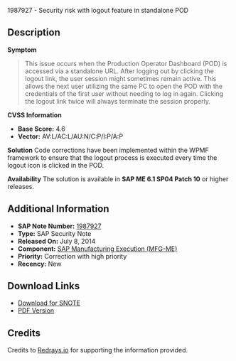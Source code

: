 1987927 - Security risk with logout feature in standalone POD

## Description

**Symptom**
>This issue occurs when the Production Operator Dashboard (POD) is accessed via a standalone URL. After logging out by clicking the logout link, the user session might sometimes remain active. This allows the next user utilizing the same PC to open the POD with the credentials of the first user without needing to log in again. Clicking the logout link twice will always terminate the session properly.

**CVSS Information**
- **Base Score:** 4.6
- **Vector:** AV:L/AC:L/AU:N/C:P/I:P/A:P

**Solution**
Code corrections have been implemented within the WPMF framework to ensure that the logout process is executed every time the logout icon is clicked in the POD. 

**Availability**
The solution is available in **SAP ME 6.1 SP04 Patch 10** or higher releases.

## Additional Information

- **SAP Note Number:** [1987927](https://me.sap.com/notes/0001987927)
- **Type:** SAP Security Note
- **Released On:** July 8, 2014
- **Component:** [SAP Manufacturing Execution (MFG-ME)](https://me.sap.com/servicessupport/knowledge/mfg-me)
- **Priority:** Correction with high priority
- **Recency:** New

## Download Links

- [Download for SNOTE](https://notesdownloads.sap.com/note/0040000017834932017)
- [PDF Version](https://userapps.support.sap.com/sap/support/sfm/notes/print/0001987927?language=en-US&token=4D286BA6277103DBE76228D4B51E1CE5)

## Credits

Credits to [Redrays.io](https://redrays.io) for supporting the information provided.